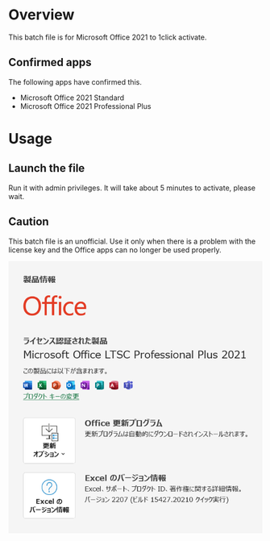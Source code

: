 # Overview

This batch file is for Microsoft Office 2021 to 1click activate.

## Confirmed apps

The following apps have confirmed this.

- Microsoft Office 2021 Standard
- Microsoft Office 2021 Professional Plus

# Usage

## Launch the file

Run it with admin privileges. It will take about 5 minutes to activate, please wait.

## Caution

This batch file is an unofficial. Use it only when there is a problem with the license key and the Office apps can no longer be used properly.

<img src="https://github.com/my13ootleg/1click-activator/blob/main/img/sample.png">
